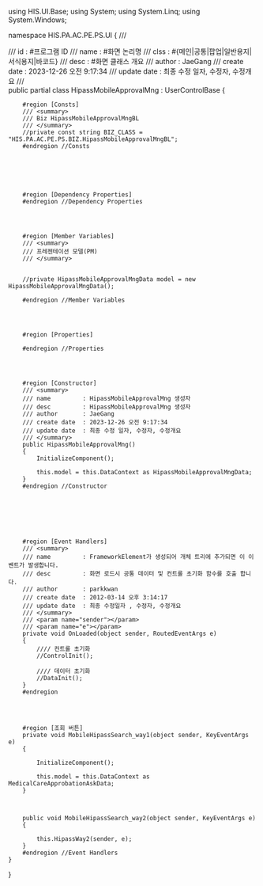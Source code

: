 using HIS.UI.Base;
using System;
using System.Linq;
using System.Windows;

namespace HIS.PA.AC.PE.PS.UI
{
    /// <summary>
    /// id           : #프로그램 ID
    /// name         : #화면 논리명
    /// clss         : #{메인|공통|팝업|일반용지|서식용지|바코드}
    /// desc         : #화면 클래스 개요
    /// author       : JaeGang 
    /// create date  : 2023-12-26 오전 9:17:34
    /// update date  : 최종 수정 일자, 수정자, 수정개요 
    /// </summary>
    public partial class HipassMobileApprovalMng : UserControlBase
    {

        #region [Consts]
        /// <summary>
        /// Biz HipassMobileApprovalMngBL
        /// </summary>
        //private const string BIZ_CLASS = "HIS.PA.AC.PE.PS.BIZ.HipassMobileApprovalMngBL";
        #endregion //Consts






        #region [Dependency Properties]
        #endregion //Dependency Properties




        #region [Member Variables]
        /// <summary>
        /// 프레젠테이션 모델(PM) 
        /// </summary>


        //private HipassMobileApprovalMngData model = new HipassMobileApprovalMngData();

        #endregion //Member Variables




        #region [Properties]

        #endregion //Properties




        #region [Constructor]
        /// <summary>
        /// name         : HipassMobileApprovalMng 생성자
        /// desc         : HipassMobileApprovalMng 생성자
        /// author       : JaeGang 
        /// create date  : 2023-12-26 오전 9:17:34
        /// update date  : 최종 수정 일자, 수정자, 수정개요 
        /// </summary>
        public HipassMobileApprovalMng()
        {
            InitializeComponent();

            this.model = this.DataContext as HipassMobileApprovalMngData;
        }
        #endregion //Constructor







        #region [Event Handlers]
        /// <summary>
        /// name         : FrameworkElement가 생성되어 개체 트리에 추가되면 이 이벤트가 발생합니다.
        /// desc         : 화면 로드시 공통 데이터 및 컨트롤 초기화 함수를 호출 합니다.
        /// author       : parkkwan 
        /// create date  : 2012-03-14 오후 3:14:17
        /// update date  : 최종 수정일자 , 수정자, 수정개요
        /// </summary>
        /// <param name="sender"></param>
        /// <param name="e"></param>
        private void OnLoaded(object sender, RoutedEventArgs e)
        {
            //// 컨트롤 초기화
            //ControlInit();

            //// 데이터 초기화
            //DataInit();
        }
        #endregion




        #region [조회 버튼]
        private void MobileHipassSearch_way1(object sender, KeyEventArgs e)
        {

            InitializeComponent();

            this.model = this.DataContext as MedicalCareApprobationAskData;
        }



        public void MobileHipassSearch_way2(object sender, KeyEventArgs e)
        {

            this.HipassWay2(sender, e);
        }
        #endregion //Event Handlers
    }
}
